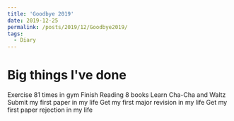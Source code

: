 ```yaml
---
title: 'Goodbye 2019'
date: 2019-12-25
permalink: /posts/2019/12/Goodbye2019/
tags:
  - Diary
---
```

Big things I've done
======
Exercise 81 times in gym
Finish Reading 8 books
Learn Cha-Cha and Waltz
Submit my first paper in my life
Get my first major revision in my life
Get my first paper rejection in my life
